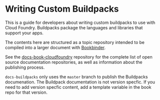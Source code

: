 # Writing Custom Buildpacks

This is a guide for developers about writing custom buildpacks to use with Cloud Foundry.
Buildpacks package the languages and libraries that support your apps.

The contents here are structured as a topic repository intended to be
compiled into a larger document with [Bookbinder](http://github.com/cloudfoundry-incubator/bookbinder).

See the [docs-book-cloudfoundry](http://github.com/cloudfoundry/docs-book-cloudfoundry)
repository for the complete list of open source documentation repositories, as well as information about the publishing process.

`docs-buildpacks` only uses the `master` branch to publish the Buildpacks documenation. The Buildpack documentation is not version specfic. If you need to add version specfic content, add a template variable in the book repo for that version.

